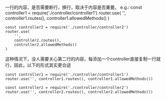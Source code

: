 一行的内容，是否需要断行，换行，取决于内容是否重要。
e.g.: 
	const controller1 = require('./controller/controller1')
	router.use(
		'', 
		controller1.routes(), 
		controller1.allowedMethods()
	)

	const controller2 = require('./controller/controller2')
	router.use(
		'', 
		controller2.routes(), 
		controller2.allowedMethods()
	)

这种情况下，没人需要关心第二行的内容，每添加一个controller直接复制一行就行，因此，以下的形式其实更合适

	const controller1 = require('./controller/controller1')
	router.use('', controller1.routes(), controller1.allowedMethods())

	const controller2 = require('./controller/controller2')
	router.use('', controller2.routes(), controller2.allowedMethods())